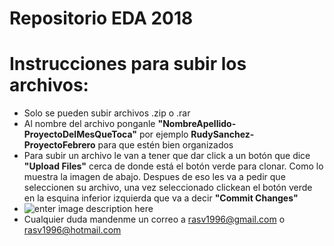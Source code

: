 # Repositorio EDA 2018

# Instrucciones para subir los archivos:

 - Solo se pueden subir archivos .zip o .rar
- Al nombre del archivo ponganle **"NombreApellido-ProyectoDelMesQueToca"** por ejemplo **RudySanchez-ProyectoFebrero** para que estén bien organizados
- Para subir un archivo le van a tener que dar click a un botón que dice **"Upload Files"** cerca de donde está el botón verde para clonar. Como lo muestra la imagen de abajo. Despues de eso les va a pedir que seleccionen su archivo, una vez seleccionado clickean el botón verde en la esquina inferior izquierda que va a decir **"Commit Changes"**
- ![enter image description here](https://puu.sh/zhfkl/4252704d38.png)
- Cualquier duda mandenme un correo a rasv1996@gmail.com o rasv1996@hotmail.com 
